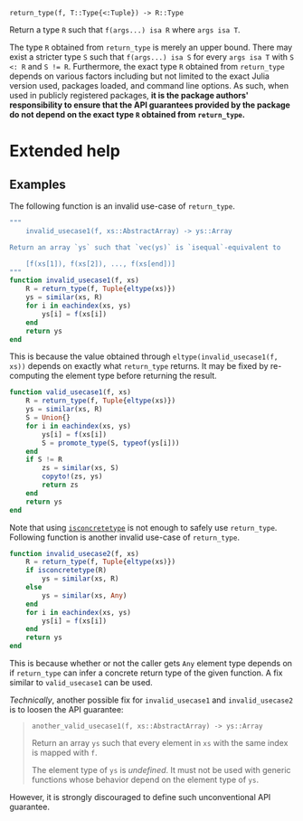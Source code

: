     return_type(f, T::Type{<:Tuple}) -> R::Type

Return a type `R` such that `f(args...) isa R` where `args isa T`.

The type `R` obtained from `return_type` is merely an upper bound.  There may
exist a stricter type `S` such that `f(args...) isa S` for every `args isa T`
with `S <: R` and `S != R`. Furthermore, the exact type `R` obtained from
`return_type` depends on various factors including but not limited to the exact
Julia version used, packages loaded, and command line options. As such, when
used in publicly registered packages, **it is the package authors'
responsibility to ensure that the API guarantees provided by the package do not
depend on the exact type `R` obtained from `return_type`.**

# Extended help

## Examples

The following function is an invalid use-case of `return_type`.

```julia
"""
    invalid_usecase1(f, xs::AbstractArray) -> ys::Array

Return an array `ys` such that `vec(ys)` is `isequal`-equivalent to

    [f(xs[1]), f(xs[2]), ..., f(xs[end])]
"""
function invalid_usecase1(f, xs)
    R = return_type(f, Tuple{eltype(xs)})
    ys = similar(xs, R)
    for i in eachindex(xs, ys)
        ys[i] = f(xs[i])
    end
    return ys
end
```

This is because the value obtained through `eltype(invalid_usecase1(f, xs))`
depends on exactly what `return_type` returns.  It may be fixed by re-computing
the element type before returning the result.

```julia
function valid_usecase1(f, xs)
    R = return_type(f, Tuple{eltype(xs)})
    ys = similar(xs, R)
    S = Union{}
    for i in eachindex(xs, ys)
        ys[i] = f(xs[i])
        S = promote_type(S, typeof(ys[i]))
    end
    if S != R
        zs = similar(xs, S)
        copyto!(zs, ys)
        return zs
    end
    return ys
end
```

Note that using [`isconcretetype`](@ref) is not enough to safely use
`return_type`.  Following function is another invalid use-case of
`return_type`.

```julia
function invalid_usecase2(f, xs)
    R = return_type(f, Tuple{eltype(xs)})
    if isconcretetype(R)
        ys = similar(xs, R)
    else
        ys = similar(xs, Any)
    end
    for i in eachindex(xs, ys)
        ys[i] = f(xs[i])
    end
    return ys
end
```

This is because whether or not the caller gets `Any` element type depends
on if `return_type` can infer a concrete return type of the given
function.  A fix similar to `valid_usecase1` can be used.

*Technically*, another possible fix for `invalid_usecase1` and
`invalid_usecase2` is to loosen the API guarantee:

>     another_valid_usecase1(f, xs::AbstractArray) -> ys::Array
>
> Return an array `ys` such that every element in `xs` with the same index
> is mapped with `f`.
>
> The element type of `ys` is _undefined_. It must not be used with generic
> functions whose behavior depend on the element type of `ys`.

However, it is strongly discouraged to define such unconventional API guarantee.
